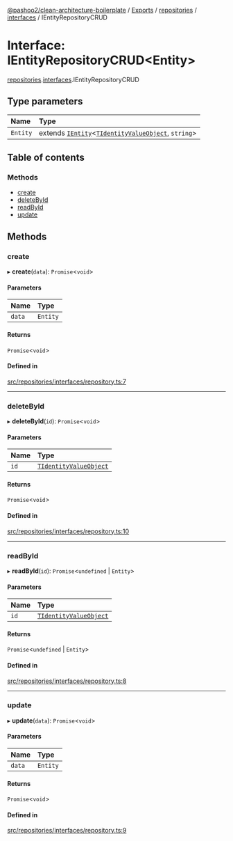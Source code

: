 [@pashoo2/clean-architecture-boilerplate](../README.md) / [Exports](../modules.md) / [repositories](../modules/repositories.md) / [interfaces](../modules/repositories.interfaces.md) / IEntityRepositoryCRUD

# Interface: IEntityRepositoryCRUD<Entity\>

[repositories](../modules/repositories.md).[interfaces](../modules/repositories.interfaces.md).IEntityRepositoryCRUD

## Type parameters

| Name | Type |
| :------ | :------ |
| `Entity` | extends [`IEntity`](entities.interfaces.ientity.md)<[`TIdentityValueObject`](../modules/valueobject.interfaces.md#tidentityvalueobject), `string`\> |

## Table of contents

### Methods

- [create](repositories.interfaces.ientityrepositorycrud.md#create)
- [deleteById](repositories.interfaces.ientityrepositorycrud.md#deletebyid)
- [readById](repositories.interfaces.ientityrepositorycrud.md#readbyid)
- [update](repositories.interfaces.ientityrepositorycrud.md#update)

## Methods

### create

▸ **create**(`data`): `Promise`<`void`\>

#### Parameters

| Name | Type |
| :------ | :------ |
| `data` | `Entity` |

#### Returns

`Promise`<`void`\>

#### Defined in

[src/repositories/interfaces/repository.ts:7](https://github.com/pashoo2/clean-architecture-boilerplate/blob/914ff8c/src/repositories/interfaces/repository.ts#L7)

___

### deleteById

▸ **deleteById**(`id`): `Promise`<`void`\>

#### Parameters

| Name | Type |
| :------ | :------ |
| `id` | [`TIdentityValueObject`](../modules/valueobject.interfaces.md#tidentityvalueobject) |

#### Returns

`Promise`<`void`\>

#### Defined in

[src/repositories/interfaces/repository.ts:10](https://github.com/pashoo2/clean-architecture-boilerplate/blob/914ff8c/src/repositories/interfaces/repository.ts#L10)

___

### readById

▸ **readById**(`id`): `Promise`<`undefined` \| `Entity`\>

#### Parameters

| Name | Type |
| :------ | :------ |
| `id` | [`TIdentityValueObject`](../modules/valueobject.interfaces.md#tidentityvalueobject) |

#### Returns

`Promise`<`undefined` \| `Entity`\>

#### Defined in

[src/repositories/interfaces/repository.ts:8](https://github.com/pashoo2/clean-architecture-boilerplate/blob/914ff8c/src/repositories/interfaces/repository.ts#L8)

___

### update

▸ **update**(`data`): `Promise`<`void`\>

#### Parameters

| Name | Type |
| :------ | :------ |
| `data` | `Entity` |

#### Returns

`Promise`<`void`\>

#### Defined in

[src/repositories/interfaces/repository.ts:9](https://github.com/pashoo2/clean-architecture-boilerplate/blob/914ff8c/src/repositories/interfaces/repository.ts#L9)

